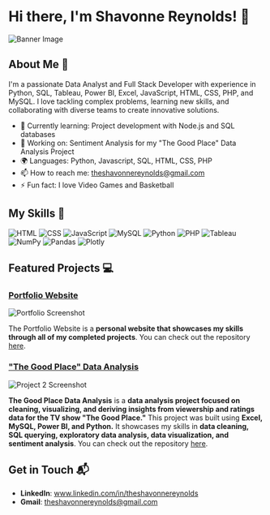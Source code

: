 # Hi there, I'm Shavonne Reynolds! 👋

![Banner Image](your_banner_image_url_here)

## About Me 🚀

I'm a passionate Data Analyst and Full Stack Developer with experience in Python, SQL, Tableau, Power BI, Excel, JavaScript, HTML, CSS, PHP, and MySQL. I love tackling complex problems, learning new skills, and collaborating with diverse teams to create innovative solutions.

- 🌱 Currently learning: Project development with Node.js and SQL databases
- 🔭 Working on: Sentiment Analysis for my "The Good Place" Data Analysis Project
- 🌍 Languages: Python, Javascript, SQL, HTML, CSS, PHP
- 📫 How to reach me: theshavonnereynolds@gmail.com
- ⚡ Fun fact: I love Video Games and Basketball

## My Skills 🧠

![HTML](https://img.shields.io/badge/HTML5-E34F26?style=for-the-badge&logo=html5&logoColor=white)
![CSS](https://img.shields.io/badge/CSS3-1572B6?style=for-the-badge&logo=css3&logoColor=white)
![JavaScript](https://img.shields.io/badge/JavaScript-323330?style=for-the-badge&logo=javascript&logoColor=F7DF1E)
![MySQL](https://img.shields.io/badge/MySQL-005C84?style=for-the-badge&logo=mysql&logoColor=white)
![Python](https://img.shields.io/badge/Python-FFD43B?style=for-the-badge&logo=python&logoColor=blue)
![PHP](https://img.shields.io/badge/PHP-777BB4?style=for-the-badge&logo=php&logoColor=white)
![Tableau](https://img.shields.io/badge/Tableau-E97627?style=for-the-badge&logo=Tableau&logoColor=white)
![NumPy](https://img.shields.io/badge/Numpy-777BB4?style=for-the-badge&logo=numpy&logoColor=white)
![Pandas](https://img.shields.io/badge/Pandas-2C2D72?style=for-the-badge&logo=pandas&logoColor=white)
![Plotly](https://img.shields.io/badge/Plotly-239120?style=for-the-badge&logo=plotly&logoColor=white)

## Featured Projects 💻

### [Portfolio Website](project_1_link)

![Portfolio Screenshot](project_1_screenshot_url)

The Portfolio Website is a **personal website that showcases my skills through all of my completed projects**. You can check out the repository [here](project_1_repository_link).

### ["The Good Place" Data Analysis](project_2_link)

![Project 2 Screenshot](project_2_screenshot_url)

**The Good Place Data Analysis** is a **data analysis project focused on cleaning, visualizing, and deriving insights from viewership and ratings data for the TV show "The Good Place."** This project was built using **Excel, MySQL, Power BI, and Python.** It showcases my skills in **data cleaning, SQL querying, exploratory data analysis, data visualization, and sentiment analysis**. 
You can check out the repository [here](project_2_repository_link).

## Get in Touch 📬
- **LinkedIn**: www.linkedin.com/in/theshavonnereynolds
- **Gmail**: theshavonnereynolds@gmail.com



